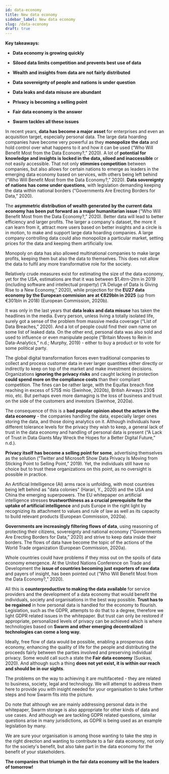 ```yaml
---
id: data-economy
title: New data economy
sidebar_label: New data economy
slug: /data-economy
draft: true
---
```


**Key takeaways:**

-   **Data economy is growing quickly**

-   **Siloed data limits competition and prevents best use of data**

-   **Wealth and insights from data are not fairly distributed**

-   **Data sovereignty of people and nations is under question**

-   **Data leaks and data misuse are abundant**

-   **Privacy is becoming a selling point**

-   **Fair data economy is the answer**

-   **Swarm tackles all these issues**

In recent years, **data has become a major asset** for enterprises and even an acquisition target, especially personal data. The large data hoarding companies have become very powerful as they **monopolize the data** and hold control over what happens to it and how it can be used (“Who Will Benefit Most from the Data Economy?,” 2020). A lot of **potential for knowledge and insights is locked in the data, siloed and inaccessible** or not easily accessible. That not only **stimmies competition** between companies, but also allows for certain nations to emerge as leaders in the emerging data economy based on services, with others being left behind (“Who Will Benefit Most from the Data Economy?,” 2020). **Data sovereignty of nations has come under questions**, with legislation demanding keeping the data within national borders (“Governments Are Erecting Borders for Data,” 2020).

The **asymmetric distribution of wealth generated by the current data economy has been put forward as a major humanitarian issue** (“Who Will Benefit Most from the Data Economy?,” 2020). Better data will lead to better efficiency and larger profits. The larger a company's dataset, the more it can learn from it, attract more users based on better insights and a circle is in motion, to make and support large data hoarding companies. A large company controlling data could also monopolize a particular market, setting prices for the data and keeping them artificially low.

Monopoly on data has also allowed multinational companies to make large profits, keeping them but also the data to themselves. This does not allow the data to fulfil any more transformative role for the society.

Relatively crude measures exist for estimating the size of the data economy, yet for the USA, estimations are that it was between $1.4trn-2trn in 2019 (including software and intellectual property) (“A Deluge of Data Is Giving Rise to a New Economy,” 2020), while projection for the **EU27 data economy by the European commision are at €829bln in 2025** (up from €301bln in 2018) (European Commission, 2020b).

It was only in the last years that **data leaks and data misuse** has taken the headlines in the media. Every person, unless living a totally isolated life, surely got a sense of the problem from massive media coverage (“List of Data Breaches,” 2020). And a lot of people could find their own name on some list of leaked data. On the other end, personal data was also sold and used to influence or even manipulate people (“Britain Moves to Rein in Data-Analytics,” n.d.; Murphy, 2019) - either to buy a product or to vote for some political party.

The global digital transformation forces even traditional companies to collect and process customer data in ever larger quantities either directly or indirectly to keep on top of the market and make investment decisions. Organizations **ignoring the privacy risks** and caught lacking in protection **could spend more on the compliance costs** than their compliant competition. The fines can be rather large, with the Equifax breach fine reaching in excess of 575$ mio (Swinhoe, 2020b), British Airways 230$ mio, etc. But perhaps even more damaging is the loss of business and trust on the side of the customers and investors (Swinhoe, 2020a).

The consequence of this is a **bad popular opinion about the actors in the data economy** - the companies handling the data, especially larger ones storing the data, and those doing analytics on it. Although individuals have different tolerance levels for the privacy they wish to keep, a general lack of trust in the data economy and handling of personal data is present (“A Lack of Trust in Data Giants May Wreck the Hopes for a Better Digital Future,” n.d.).

**Privacy itself has become a selling point for some**, advertising themselves as the solution (“Twitter and Microsoft Show Data Privacy Is Moving from Sticking Point to Selling Point,” 2019). Yet, the individuals still have no choice but to trust these organizations on this point, as no oversight is possible in practice.

An Artificial Intelligence (AI) arms race is unfolding, with most countries being left behind as "data colonies" (Harari, Y., 2020) and the USA and China the emerging superpowers. The EU whitepaper on artificial intelligence stresses **trustworthiness as a crucial prerequisite for the uptake of artificial intelligence** and puts Europe in the right light by recognizing its attachment to values and rule of law as well as its capacity to build relevant products (European Commission, 2020a).

**Governments are increasingly filtering flows of data**, using reasoning of protecting their citizens, sovereignty and national economy (“Governments Are Erecting Borders for Data,” 2020) and strive to keep data inside their borders. The flows of data have become the topic of the actions of the World Trade organization (European Commission, 2020a).

Whole countries could have problems if they miss out on the spoils of data economy emergence. At the United Nations Conference on Trade and Development the **issue of countries becoming just exporters of raw data** and payers of insight, has been pointed out (“Who Will Benefit Most from the Data Economy?,” 2020).

All this is **counterproductive to making the data available** for service providers and the development of a data economy that would benefit the individuals, society and organisations in the best way possible. **Trust has to be regained** in how personal data is handled for the economy to flourish. Legislation, such as the GDPR, attempts to do that to a degree, therefore we light GDPR related issues in the whitepaper. But trust can only be restored if appropriate, personalized levels of privacy can be achieved which is where technologies based on **Swarm and other emerging decentralized technologies can come a long way.**

Ideally, free flow of data would be possible, enabling a prosperous data economy, enhancing the quality of life for the people and distributing the proceeds fairly between the parties involved and preserving individual privacy. Some would call such a state the **Fair data economy** (Suokas, 2020). And although such a thing **does not yet exist, it is within our reach and should be in our sights**.

The problems on the way to achieving it are multifaceted - they are related to business, society, legal and technology. We will attempt to address them here to provide you with insight needed for your organisation to take further steps and how Swarm fits into the picture.

Do note that although we are mainly addressing personal data in the whitepaper, Swarm storage is also appropriate for other kinds of data and use cases. And although we are tackling GDPR related questions, similar questions arise in many jurisdictions, as GDPR is being used as an example legislation by many.

We are sure your organisation is among those wanting to take the step in the right direction and wanting to contribute to a fair data economy, not only for the society's benefit, but also take part in the data economy for the benefit of your stakeholders.

**The companies that triumph in the fair data economy will be the leaders of tomorrow!**
